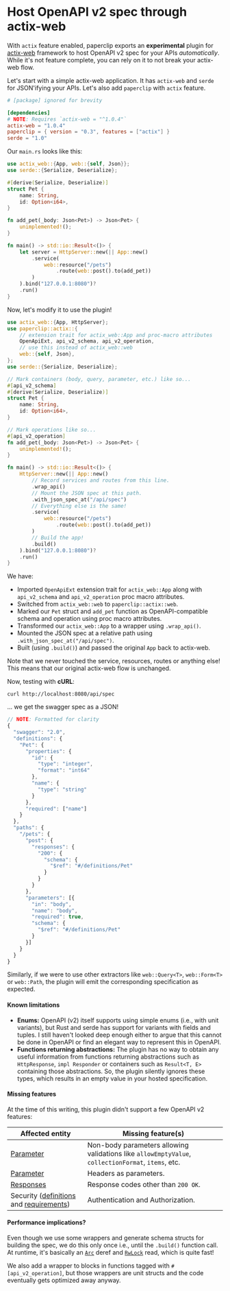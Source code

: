 # Host OpenAPI v2 spec through actix-web

With `actix` feature enabled, paperclip exports an **experimental** plugin for [actix-web](https://github.com/actix/actix-web) framework to host OpenAPI v2 spec for your APIs *automatically*. While it's not feature complete, you can rely on it to not break your actix-web flow.

Let's start with a simple actix-web application. It has `actix-web` and `serde` for JSON'ifying your APIs. Let's also add `paperclip` with `actix` feature.

```toml
# [package] ignored for brevity

[dependencies]
# NOTE: Requires `actix-web = "^1.0.4"`
actix-web = "1.0.4"
paperclip = { version = "0.3", features = ["actix"] }
serde = "1.0"
```

Our `main.rs` looks like this:

```rust
use actix_web::{App, web::{self, Json}};
use serde::{Serialize, Deserialize};

#[derive(Serialize, Deserialize)]
struct Pet {
    name: String,
    id: Option<i64>,
}

fn add_pet(_body: Json<Pet>) -> Json<Pet> {
    unimplemented!();
}

fn main() -> std::io::Result<()> {
    let server = HttpServer::new(|| App::new()
        .service(
            web::resource("/pets")
                .route(web::post().to(add_pet))
        )
    ).bind("127.0.0.1:8080")?
    .run()
}
```

Now, let's modify it to use the plugin!

```rust
use actix_web::{App, HttpServer};
use paperclip::actix::{
    // extension trait for actix_web::App and proc-macro attributes
    OpenApiExt, api_v2_schema, api_v2_operation,
    // use this instead of actix_web::web
    web::{self, Json},
};
use serde::{Serialize, Deserialize};

// Mark containers (body, query, parameter, etc.) like so...
#[api_v2_schema]
#[derive(Serialize, Deserialize)]
struct Pet {
    name: String,
    id: Option<i64>,
}

// Mark operations like so...
#[api_v2_operation]
fn add_pet(_body: Json<Pet>) -> Json<Pet> {
    unimplemented!();
}

fn main() -> std::io::Result<()> {
    HttpServer::new(|| App::new()
        // Record services and routes from this line.
        .wrap_api()
        // Mount the JSON spec at this path.
        .with_json_spec_at("/api/spec")
        // Everything else is the same!
        .service(
            web::resource("/pets")
                .route(web::post().to(add_pet))
        )
        // Build the app!
        .build()
    ).bind("127.0.0.1:8080")?
    .run()
}
```

We have:

 - Imported `OpenApiExt` extension trait for `actix_web::App` along with `api_v2_schema` and `api_v2_operation` proc macro attributes.
 - Switched from `actix_web::web` to `paperclip::actix::web`.
 - Marked our `Pet` struct and `add_pet` function as OpenAPI-compatible schema and operation using proc macro attributes.
 - Transformed our `actix_web::App` to a wrapper using `.wrap_api()`.
 - Mounted the JSON spec at a relative path using `.with_json_spec_at("/api/spec")`.
 - Built (using `.build()`) and passed the original `App` back to actix-web.

Note that we never touched the service, resources, routes or anything else! This means that our original actix-web flow is unchanged.

Now, testing with **cURL**:

```
curl http://localhost:8080/api/spec
```

... we get the swagger spec as a JSON!

```js
// NOTE: Formatted for clarity
{
  "swagger": "2.0",
  "definitions": {
    "Pet": {
      "properties": {
        "id": {
          "type": "integer",
          "format": "int64"
        },
        "name": {
          "type": "string"
        }
      },
      "required": ["name"]
    }
  },
  "paths": {
    "/pets": {
      "post": {
        "responses": {
          "200": {
            "schema": {
              "$ref": "#/definitions/Pet"
            }
          }
        }
      },
      "parameters": [{
        "in": "body",
        "name": "body",
        "required": true,
        "schema": {
          "$ref": "#/definitions/Pet"
        }
      }]
    }
  }
}
```

Similarly, if we were to use other extractors like `web::Query<T>`, `web::Form<T>` or `web::Path`, the plugin will emit the corresponding specification as expected.

#### Known limitations

- **Enums:** OpenAPI (v2) itself supports using simple enums (i.e., with unit variants), but Rust and serde has support for variants with fields and tuples. I still haven't looked deep enough either to argue that this cannot be done in OpenAPI or find an elegant way to represent this in OpenAPI.
- **Functions returning abstractions:** The plugin has no way to obtain any useful information from functions returning abstractions such as `HttpResponse`, `impl Responder` or containers such as `Result<T, E>` containing those abstractions. So, the plugin silently ignores these types, which results in an empty value in your hosted specification.

#### Missing features

At the time of this writing, this plugin didn't support a few OpenAPI v2 features:

Affected entity | Missing feature(s)
--------------- | ---------------
[Parameter](https://github.com/OAI/OpenAPI-Specification/blob/master/versions/2.0.md#parameter-object) | Non-body parameters allowing validations like `allowEmptyValue`, `collectionFormat`, `items`, etc.
[Parameter](https://github.com/OAI/OpenAPI-Specification/blob/master/versions/2.0.md#parameter-object) | Headers as parameters.
[Responses](https://github.com/OAI/OpenAPI-Specification/blob/master/versions/2.0.md#responsesObject) | Response codes other than `200 OK`.
Security ([definitions](https://github.com/OAI/OpenAPI-Specification/blob/master/versions/2.0.md#securityDefinitionsObject) and [requirements](https://github.com/OAI/OpenAPI-Specification/blob/master/versions/2.0.md#securityRequirementObject)) | Authentication and Authorization.

#### Performance implications?

Even though we use some wrappers and generate schema structs for building the spec, we do this only once i.e., until the `.build()` function call. At runtime, it's basically an [`Arc`](https://doc.rust-lang.org/std/sync/struct.Arc.html) deref and [`RwLock`](https://docs.rs/parking_lot/*/parking_lot/type.RwLock.html) read, which is quite fast!

We also add a wrapper to blocks in functions tagged with `#[api_v2_operation]`, but those wrappers are unit structs and the code eventually gets optimized away anyway.
